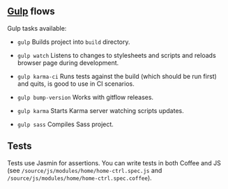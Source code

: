 [Gulp](http://gulpjs.com/) flows
----------

Gulp tasks available:

* `gulp`
  Builds project into `build` directory.

* `gulp watch`
  Listens to changes to stylesheets and scripts and reloads browser page during development.

* `gulp karma-ci`
  Runs tests against the build (which should be run first) and quits, is good to use in CI scenarios.

* `gulp bump-version`
  Works with gitflow releases.

* `gulp karma`
  Starts Karma server watching scripts updates.

* `gulp sass`
  Compiles Sass project.

Tests
------

Tests use Jasmin for assertions.
You can write tests in both Coffee and JS
(see `/source/js/modules/home/home-ctrl.spec.js` and `/source/js/modules/home/home-ctrl.spec.coffee`).
